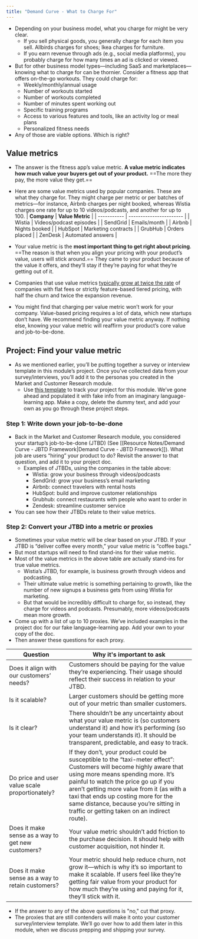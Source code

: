 ```yaml
---
title: "Demand Curve - What to Charge For"
---
```

- Depending on your business model, what you charge for might be very clear.
	-   If you sell physical goods, you generally charge for each item you sell. Allbirds charges for shoes; Ikea charges for furniture.
	-   If you earn revenue through ads (e.g., social media platforms), you probably charge for how many times an ad is clicked or viewed.
- But for other business model types—including SaaS and marketplaces—knowing what to charge for can be thornier. Consider a fitness app that offers on-the-go workouts. They could charge for:
	-   Weekly/monthly/annual usage
	-   Number of workouts started
	-   Number of workouts completed
	-   Number of minutes spent working out
	-   Specific training programs
	-   Access to various features and tools, like an activity log or meal plans
	-   Personalized fitness needs
- Any of those are viable options. Which is right?

## Value metrics
- The answer is the fitness app’s value metric. **A value metric indicates how much value your buyers get out of your product.** ==The more they pay, the more value they get.==
- Here are some value metrics used by popular companies. These are what they charge for. They might charge per metric or per batches of metrics—for instance, Airbnb charges per night booked, whereas Wistia charges one rate for up to 10 videos/podcasts, and another for up to 100.
| **Company** | **Value Metric**        |
| ----------- | ----------------------- |
| Wistia      | Videos/podcast episodes |
| SendGrid    | Emails/month            |
| Airbnb      | Nights booked           |
| HubSpot     | Marketing contracts     |
| GrubHub     | Orders placed           |
| ZenDesk     | Automated answers       |

- Your value metric is the **most important thing to get right about pricing**. ==The reason is that when you align your pricing with your product’s value, users will stick around.== They came to your product because of the value it offers, and they’ll stay if they’re paying for what they’re getting out of it.
- Companies that use value metrics [typically grow at twice the rate](https://www.profitwell.com/recur/all/outcome-based-value-metrics-for-growth) of companies with flat fees or strictly feature-based tiered pricing, with half the churn and twice the expansion revenue.
- You might find that charging per value metric won’t work for your company. Value-based pricing requires a lot of data, which new startups don’t have. We recommend finding your value metric anyway. If nothing else, knowing your value metric will reaffirm your product’s core value and job-to-be-done.

## Project: Find your value metric
- As we mentioned earlier, you’ll be putting together a survey or interview template in this module’s project. Once you’ve collected data from your survey/interviews, you’ll add it to the personas you created in the Market and Customer Research module.  
  - Use [this template](https://docs.google.com/document/d/13AlCCRWrZkY7P4LbZp1XnRaUQjSENLOFsRNqV3vGZRg/edit?usp=sharing) to track your project for this module. We’ve gone ahead and populated it with fake info from an imaginary language-learning app. Make a copy, delete the dummy text, and add your own as you go through these project steps.
### Step 1: Write down your job-to-be-done
- Back in the Market and Customer Research module, you considered your startup’s job-to-be-done (JTBD) (See [[Resource Notes/Demand Curve - JBTD Framework|Demand Curve - JBTD Framework]]). What job are users “hiring” your product to do? Revisit the answer to that question, and add it to your project doc.  
  - Examples of JTBDs, using the companies in the table above:
	-   Wistia: grow your business through videos/podcasts
	-   SendGrid: grow your business’s email marketing
	-   Airbnb: connect travelers with rental hosts
	-   HubSpot: build and improve customer relationships
	-   Grubhub: connect restaurants with people who want to order in
	-   Zendesk: streamline customer service
- You can see how their JTBDs relate to their value metrics.
### Step 2: Convert your JTBD into a metric or proxies
- Sometimes your value metric will be clear based on your JTBD. If your JTBD is “deliver coffee every month,” your value metric is “coffee bags.”
- But most startups will need to find stand-ins for their value metric.
- Most of the value metrics in the above table are actually stand-ins for true value metrics. 
	- Wistia’s JTBD, for example, is business growth through videos and podcasting. 
	- Their ultimate value metric is something pertaining to growth, like the number of new signups a business gets from using Wistia for marketing. 
	- But that would be incredibly difficult to charge for, so instead, they charge for videos and podcasts. Presumably, more videos/podcasts mean more growth.
- Come up with a list of up to 10 proxies. We’ve included examples in the project doc for our fake language-learning app. Add your own to your copy of the doc.
- Then answer these questions for each proxy.

| **Question**                                      | **Why it's important to ask**                                                                                                                                                                                                                                                                                                                                                  |
| ------------------------------------------------- | ------------------------------------------------------------------------------------------------------------------------------------------------------------------------------------------------------------------------------------------------------------------------------------------------------------------------------------------------------------------------------ |
| Does it align with our customers’ needs?          | Customers should be paying for the value they’re experiencing. Their usage should reflect their success in relation to your JTBD.                                                                                                                                                                                                                                              |
| Is it scalable?                                   | Larger customers should be getting more out of your metric than smaller customers.                                                                                                                                                                                                                                                                                             |
| Is it clear?                                      | There shouldn’t be any uncertainty about what your value metric is (so customers understand it) and how it’s performing (so your team understands it). It should be transparent, predictable, and easy to track.                                                                                                                                                               |
| Do price and user value scale proportionately?    | If they don’t, your product could be susceptible to the “taxi-meter effect”: Customers will become highly aware that using more means spending more. It’s painful to watch the price go up if you aren’t getting more value from it (as with a taxi that ends up costing more for the same distance, because you’re sitting in traffic or getting taken on an indirect route). |
| Does it make sense as a way to get new customers? | Your value metric shouldn’t add friction to the purchase decision. It should help with customer acquisition, not hinder it.                                                                                                                                                                                                                                                    |
| Does it make sense as a way to retain customers?  | Your metric should help reduce churn, not grow it—which is why it’s so important to make it scalable. If users feel like they’re getting fair value from your product for how much they’re using and paying for it, they’ll stick with it.                                                                                                                                     |

- If the answer to any of the above questions is "no," cut that proxy.
- The proxies that are still contenders will make it onto your customer survey/interview template. We’ll go over how to add them later in this module, when we discuss prepping and shipping your survey.
